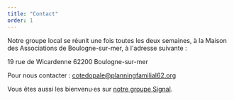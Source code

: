 ```yaml
---
title: "Contact"
order: 1
---
```

Notre groupe local se réunit une fois toutes les deux semaines, à la Maison des Associations de Boulogne-sur-mer, à l'adresse suivante : 

19 rue de Wicardenne 
62200 Boulogne-sur-mer 

Pour nous contacter : [cotedopale@planningfamilial62.org](mailto:cotedopale@planningfamilial62.org)

Vous êtes aussi les bienvenu·es sur [notre groupe Signal](https://signal.group/#CjQKIBB2RVRdSlTs3HtLroxaTa33gDWc67gwbR6Ta9xnGzd9EhAFz0jKw-ghBajlx1WDmNVv). 